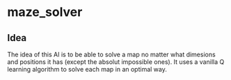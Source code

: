 # maze_solver

## Idea
The idea of this AI is to be able to solve a map no matter what dimesions and positions it has (except the absolut impossible ones). It uses a vanilla Q learning algorithm to solve each map in an optimal way.

